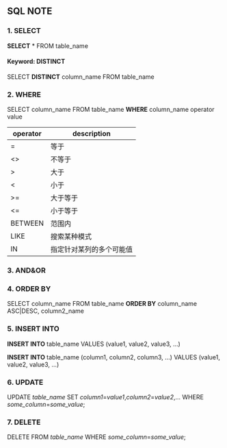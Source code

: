 ## SQL NOTE

### 1. SELECT

__SELECT__ * FROM table_name

#### Keyword: DISTINCT

SELECT __DISTINCT__ column_name FROM table_name

### 2. WHERE

SELECT column_name FROM table_name __WHERE__ column_name operator value

| operator | description              |
| -------- | ------------------------ |
| =        | 等于                     |
| <>       | 不等于                   |
| >        | 大于                     |
| <        | 小于                     |
| >=       | 大于等于                 |
| <=       | 小于等于                 |
| BETWEEN  | 范围内                   |
| LIKE     | 搜索某种模式             |
| IN       | 指定针对某列的多个可能值 |

### 3. AND&OR

### 4. ORDER BY

SELECT column_name FROM table_name __ORDER BY__ column_name ASC|DESC, column2_name

### 5. INSERT INTO

__INSERT INTO__ table_name VALUES (value1, value2, value3, ...)

__INSERT INTO__ table_name (column1, column2, column3, …) VALUES (value1, value2, value3, ...)

### 6. UPDATE

UPDATE *table_name*
SET *column1*=*value1*,*column2*=*value2*,...
WHERE *some_column*=*some_value*;

### 7. DELETE

DELETE FROM *table_name*
WHERE *some_column*=*some_value*;

